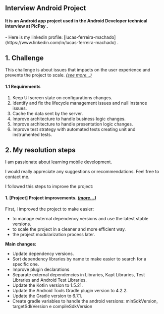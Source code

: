 ## Interview Android Project
#### It is an Android app project used in the Android Developer technical interview at PicPay .

<p/>
   - Here is my linkedin profile: [lucas-ferreira-machado](https://www.linkedin.com/in/lucas-ferreira-machado) .  <p/>
<p/>


## 1. Challenge

This challenge is about issues that impacts on the user experience and prevents the project to scale. _[(see more...)](https://github.com/mobilepicpay/desafio-android)_

#### 1.1 Requirements
1. Keep UI screen state on configurations changes.
2. Identify and fix the lifecycle management issues and null instance issues.
3. Cache the data sent by the server.
4. Improve architecture to handle business logic changes.
5. Improve architecture to handle presentation logic changes.
6. Improve test strategy with automated tests creating unit and instrumented tests.

## 2. My resolution steps
I am passionate about learning mobile development. <p/>
I would really appreciate any suggestions or recommendations. Feel free to contact me. <p/>
I followed this steps to improve the project: <p></p>

#### 1. [Project] Project improvements.  _[(more...)](https://github.com/lucasferreiramachado/desafio-android/pull/1)_
First, I improved the project to make easier:
- to manage external dependency versions and use the latest stable versions.
- to scale the project in a cleaner and more efficient way.
- the project modularization process later.

**Main changes:**
  - Update dependency versions.
  - Sort dependency libraries by name to make easier to search for a specific one.
  - Improve plugin declarations
  - Separate external dependencies in Libraries, Kapt Libraries, Test Libraries and Android Test Libraries.
  - Update the Kotlin version to 1.5.21.
  - Update the Android Tools Gradle plugin version to 4.2.2.
  - Update the Gradle version to 6.7.1.
  - Create gradle variables to handle the android versions: minSdkVersion, targetSdkVersion e compileSdkVersion